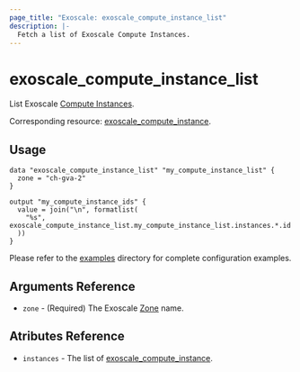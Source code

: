```yaml
---
page_title: "Exoscale: exoscale_compute_instance_list"
description: |-
  Fetch a list of Exoscale Compute Instances.
---
```


# exoscale\_compute\_instance_list

List Exoscale [Compute Instances](https://community.exoscale.com/documentation/compute/).

Corresponding resource: [exoscale_compute_instance](../resources/compute_instance.md).


## Usage

```hcl
data "exoscale_compute_instance_list" "my_compute_instance_list" {
  zone = "ch-gva-2"
}

output "my_compute_instance_ids" {
  value = join("\n", formatlist(
    "%s", exoscale_compute_instance_list.my_compute_instance_list.instances.*.id
  ))
}
```

Please refer to the [examples](https://github.com/exoscale/terraform-provider-exoscale/tree/master/examples/)
directory for complete configuration examples.


## Arguments Reference

[zone]: https://www.exoscale.com/datacenters/

* `zone` - (Required) The Exoscale [Zone][zone] name.


## Atributes Reference

* `instances` - The list of [exoscale_compute_instance](./compute_instance.md).
